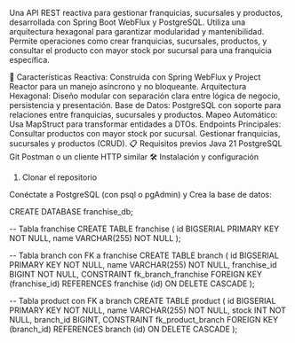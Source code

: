 Una API REST reactiva para gestionar franquicias, sucursales y productos, desarrollada con Spring Boot WebFlux y PostgreSQL. Utiliza una arquitectura hexagonal para garantizar modularidad y mantenibilidad. Permite operaciones como crear franquicias, sucursales, productos, y consultar el producto con mayor stock por sucursal para una franquicia específica.

🚀 Características
Reactiva: Construida con Spring WebFlux y Project Reactor para un manejo asíncrono y no bloqueante.
Arquitectura Hexagonal: Diseño modular con separación clara entre lógica de negocio, persistencia y presentación.
Base de Datos: PostgreSQL con soporte para relaciones entre franquicias, sucursales y productos.
Mapeo Automático: Usa MapStruct para transformar entidades a DTOs.
Endpoints Principales:
Consultar productos con mayor stock por sucursal.
Gestionar franquicias, sucursales y productos (CRUD).
📋 Requisitos previos
Java 21
PostgreSQL
Git
Postman o un cliente HTTP similar
🛠️ Instalación y configuración
1. Clonar el repositorio

Conéctate a PostgreSQL (con psql o pgAdmin) y Crea la base de datos:

CREATE DATABASE franchise_db;

-- Tabla franchise
CREATE TABLE franchise (
    id BIGSERIAL PRIMARY KEY NOT NULL,
    name VARCHAR(255) NOT NULL
);

-- Tabla branch con FK a franchise
CREATE TABLE branch (
    id BIGSERIAL PRIMARY KEY NOT NULL,
    name VARCHAR(255) NOT NULL,
    franchise_id BIGINT NOT NULL,
    CONSTRAINT fk_branch_franchise FOREIGN KEY (franchise_id) REFERENCES franchise (id) ON DELETE CASCADE
);

-- Tabla product con FK a branch
CREATE TABLE product (
    id BIGSERIAL PRIMARY KEY NOT NULL,
    name VARCHAR(255) NOT NULL,
    stock INT NOT NULL,
    branch_id BIGINT,
    CONSTRAINT fk_product_branch FOREIGN KEY (branch_id) REFERENCES branch (id) ON DELETE CASCADE
);
